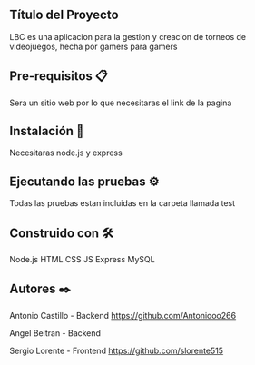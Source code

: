 ## Título del Proyecto
LBC es una aplicacion para la gestion y creacion de torneos de videojuegos, hecha por gamers para gamers

## Pre-requisitos 📋
Sera un sitio web por lo que necesitaras el link de la pagina

## Instalación 🔧
Necesitaras node.js y express

## Ejecutando las pruebas ⚙️
Todas las pruebas estan incluidas en la carpeta llamada test


## Construido con 🛠️

Node.js
HTML
CSS
JS
Express
MySQL

## Autores ✒️

Antonio Castillo - Backend https://github.com/Antoniooo266

Angel Beltran - Backend

Sergio Lorente - Frontend https://github.com/slorente515

